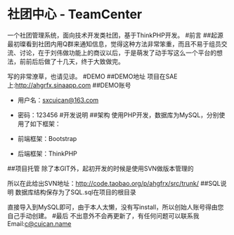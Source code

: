 社团中心 - TeamCenter
==========
一个社团管理系统，面向技术开发类社团，基于ThinkPHP开发。
#前言
##起源
最初璨看到社团内用Q群来通知信息，觉得这种方法非常笨重，而且不易于组员交流、讨论，在于刘伟做功能上的商议以后，于是萌发了动手写这么一个平台的想法，前前后后做了十几天，终于大致做完。

写的非常潦草，也请见谅。
#DEMO
##DEMO地址
项目在SAE上:http://ahgrfx.sinaapp.com
##DEMO账号
* 用户名：sxcuican@163.com
* 密码：123456
#开发说明
##架构
使用PHP开发，数据库为MySQL，分别使用了如下框架：

* 前端框架：Bootstrap
* 后端框架：ThinkPHP

##项目托管
除了本GIT外，起初开发的时候是使用SVN做版本管理的

所以在此给出SVN地址：http://code.taobao.org/p/ahgfrx/src/trunk/
##SQL说明
数据库结构保存为了SQL.sql在项目的根目录

直接导入到MySQL即可，由于本人太懒，没有写install，所以创始人账号得由您自己手动创建。
#最后
不出意外不会再更新了，有任何问题可以联系我 Email:c@cuican.name
